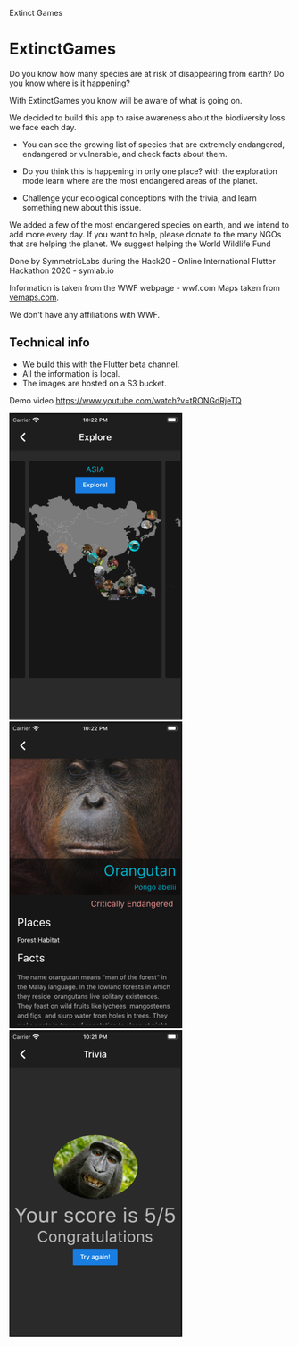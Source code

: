 Extinct Games

# ExtinctGames

Do you know how many species are at risk of disappearing from earth? Do you know where is it happening?

With ExtinctGames you know will be aware of what is going on.

We decided to build this app to raise awareness about the biodiversity loss we face each day.

- You can see the growing list of species that are extremely endangered, endangered or vulnerable, and check facts about them.

- Do you think this is happening in only one place? with the exploration mode learn where are the most endangered areas of the planet.

- Challenge your ecological conceptions with the trivia, and learn something new about this issue.

We added a few of the most endangered species on earth, and we intend to add more every day. If you want to help, please donate to the many NGOs that are helping the planet. We suggest helping the World Wildlife Fund

Done by SymmetricLabs during the Hack20 - Online International Flutter Hackathon 2020 - symlab.io

Information is taken from the WWF webpage - wwf.com
Maps taken from [vemaps.com](https://freevectormaps.com/).

We don't have any affiliations with WWF.

## Technical info

- We build this with the Flutter beta channel.
- All the information is local.
- The images are hosted on a S3 bucket.

Demo video https://www.youtube.com/watch?v=tRONGdRjeTQ

![Screen 1](/screenshots/screenshot2.png)
![Screen 2](/screenshots/screenshot3.png)
![Screen 3](/screenshots/screenshot1.png)
